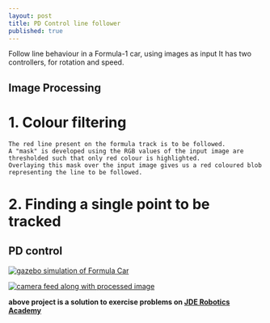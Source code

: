 ```yaml
---
layout: post
title: PD Control line follower
published: true
---
```


Follow line behaviour in a Formula-1 car, using images as input
It has two controllers, for rotation and speed.

## Image Processing
# 1. Colour filtering
	The red line present on the formula track is to be followed.
    A "mask" is developed using the RGB values of the input image are thresholded such that only red colour is highlighted.
    Overlaying this mask over the input image gives us a red coloured blob representing the line to be followed.
	

# 2. Finding a single point to be tracked
## PD control

[![gazebo simulation of Formula Car](https://yt-embed.herokuapp.com/embed?v=PHs2H54jiRc)](https://www.youtube.com/watch?v=PHs2H54jiRc "gazebo simulation of Formula Car")

[![camera feed along with processed image](https://yt-embed.herokuapp.com/embed?v=4kmUJu2Xqlg)](https://www.youtube.com/watch?v=4kmUJu2Xqlg "camera feed along with processed image")

**above project is a solution to exercise problems on [JDE Robotics Academy](http://jderobot.github.io/RoboticsAcademy/)**